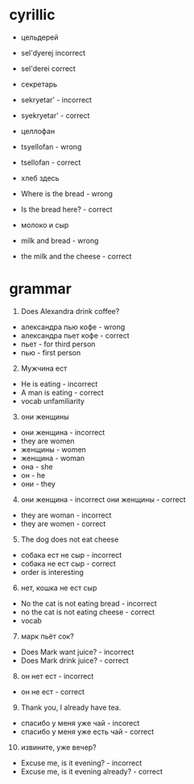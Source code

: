 # cyrillic

- цельдерей
- sel'dyerej incorrect
- sel'derei correct

- секретарь
- sekryetar' - incorrect
- syekryetar' - correct

- целлофан
- tsyellofan - wrong
- tsellofan - correct

- хлеб здесь
- Where is the bread - wrong
- Is the bread here? - correct

- молоко и сыр
- milk and bread - wrong
- the milk and the cheese - correct

# grammar

1.  Does Alexandra drink coffee?
- александра пью кофе - wrong
- александра пьет кофе - correct
- пьет - for third person
- пью - first person

2.  Мужчина ест
- He is eating - incorrect
- A man is eating - correct
- vocab unfamiliarity

3.  они женщины
- они женщина - incorrect
- they are women
- женщины - women
- женщина - woman
- она - she
- он - he
- они - they

4.  они женщина - incorrect
они женщины - correct
- they are woman - incorrect
- they are women - correct

5.  The dog does not eat cheese
- собака ест не сыр - incorrect
- собака не ест сыр - correct
- order is interesting

6.  нет, кошка не ест сыр
- No the cat is not eating bread - incorrect
- no the cat is not eating cheese - correct
- vocab

7.  марк пьёт сок?
- Does Mark want juice? - incorrect
- Does Mark drink juice? - correct

8.  он нет ест - incorrect
- он не ест - correct

9.  Thank you, I already have tea.
- спасибо у меня уже чай - incorect
- спасибо у меня уже есть чай - correct

10.  извините, уже вечер?
- Excuse me, is it evening? - incorrect
- Excuse me, is it evening already? - correct